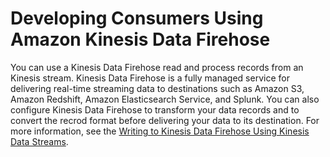 # Developing Consumers Using Amazon Kinesis Data Firehose<a name="kdf-consumer"></a>

You can use a Kinesis Data Firehose read and process records from an Kinesis stream\. Kinesis Data Firehose is a fully managed service for delivering real\-time streaming data to destinations such as Amazon S3, Amazon Redshift, Amazon Elasticsearch Service, and Splunk\. You can also configure Kinesis Data Firehose to transform your data records and to convert the recrod format before delivering your data to its destination\. For more information, see the [Writing to Kinesis Data Firehose Using Kinesis Data Streams](/firehose/latest/dev/writing-with-kinesis-streams.html)\.